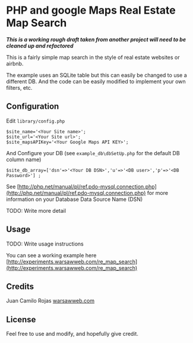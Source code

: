 # PHP and google Maps Real Estate Map Search

***This is a working rough draft taken from another project will need to be cleaned up and refactored***

This is a fairly simple map search in the style of real estate websites or airbnb.

The example uses an SQLite table but this can easily be changed to use a different DB. And the code can be easily modified to implement your own filters, etc.

## Configuration

Edit ```library/config.php```


```
$site_name='<Your Site name>';
$site_url='<Your Site url>';
$site_mapsAPIKey='<Your Google Maps API KEY>';
```
And Configure your DB (see ```example_db\dbSetUp.php```  for the default DB column name)

```
$site_db_array=['dsn'=>'<Your DB DSN>','u'=>'<DB user>','p'=>'<DB Password>'] ;
```
See [http://php.net/manual/pl/ref.pdo-mysql.connection.php](http://php.net/manual/pl/ref.pdo-mysql.connection.php) for more information on  your Database Data Source Name (DSN) 

TODO: Write more detail


## Usage

TODO: Write usage instructions

You can see a working example here [http://experiments.warsawweb.com/re_map_search](http://experiments.warsawweb.com/re_map_search)

## Credits

Juan Camilo Rojas
[warsawweb.com](http://warsawweb.com/)

## License

Feel free to use and modify, and hopefully give credit.
